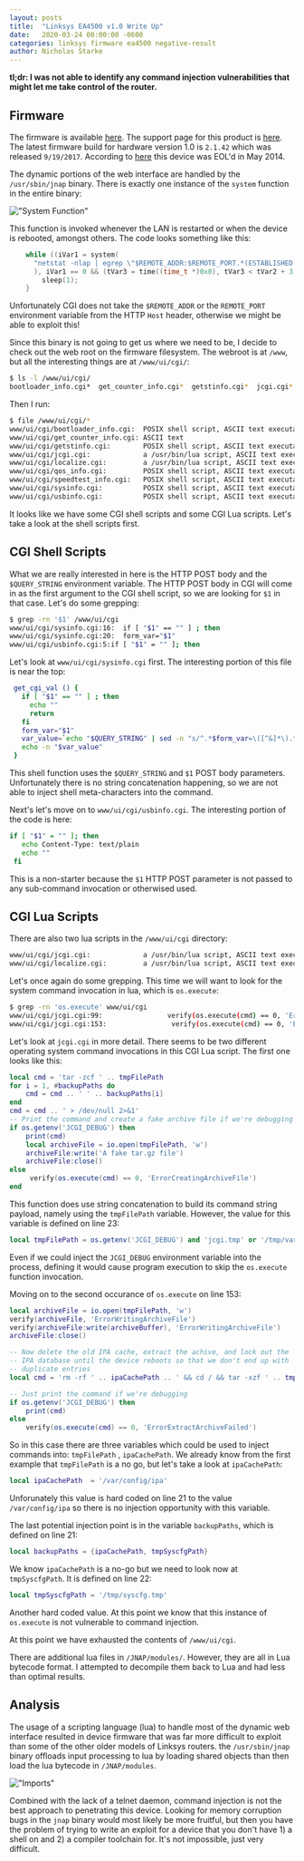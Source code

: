 ```yaml
---
layout: posts
title:  "Linksys EA4500 v1.0 Write Up"
date:   2020-03-24 00:00:00 -0600
categories: linksys firmware ea4500 negative-result
author: Nicholas Starke
---
```


**tl;dr: I was not able to identify any command injection vulnerabilities that might let me take control of the router.**

## Firmware
The firmware is available [here](https://downloads.linksys.com/downloads/firmware/FW_EA4500_2.1.42.183584_prod.img).  The support page for this product is [here](https://www.linksys.com/us/support-article?articleNum=148385).  The latest firmware build for hardware version 1.0 is `2.1.42` which was released `9/19/2017`.  According to [here](https://www.linksys.com/us/support-article?articleNum=291976) this device was EOL'd in May 2014.

The dynamic portions of the web interface are handled by the `/usr/sbin/jnap` binary. There is exactly one instance of the `system` function in the entire binary:

!["System Function"](/images/0035-system.png "System Function")

This function is invoked whenever the LAN is restarted or when the device is rebooted, amongst others. The code looks something like this:

```c++
    while ((iVar1 = system(
      "netstat -nlap | egrep \"$REMOTE_ADDR:$REMOTE_PORT.*(ESTABLISHED|FIN_)\"> /dev/null"
      ), iVar1 == 0 && (tVar3 = time((time_t *)0x0), tVar3 < tVar2 + 3))) {
        sleep(1);
    }
```

Unfortunately CGI does not take the `$REMOTE_ADDR` or the `REMOTE_PORT` environment variable from the HTTP `Host` header, otherwise we might be able to exploit this!

Since this binary is not going to get us where we need to be, I decide to check out the web root on the firmware filesystem.  The webroot is at `/www`, but all the interesting things are at `/www/ui/cgi/`:

```bash
$ ls -l /www/ui/cgi/
bootloader_info.cgi*  get_counter_info.cgi*  getstinfo.cgi*  jcgi.cgi*  localize.cgi*  qos_info.cgi*  speedtest_info.cgi*  sysinfo.cgi*  usbinfo.cgi*
```

Then I run:

```bash
$ file /www/ui/cgi/*
www/ui/cgi/bootloader_info.cgi:  POSIX shell script, ASCII text executable
www/ui/cgi/get_counter_info.cgi: ASCII text
www/ui/cgi/getstinfo.cgi:        POSIX shell script, ASCII text executable
www/ui/cgi/jcgi.cgi:             a /usr/bin/lua script, ASCII text executable
www/ui/cgi/localize.cgi:         a /usr/bin/lua script, ASCII text executable
www/ui/cgi/qos_info.cgi:         POSIX shell script, ASCII text executable
www/ui/cgi/speedtest_info.cgi:   POSIX shell script, ASCII text executable
www/ui/cgi/sysinfo.cgi:          POSIX shell script, ASCII text executable
www/ui/cgi/usbinfo.cgi:          POSIX shell script, ASCII text executable
```

It looks like we have some CGI shell scripts and some CGI Lua scripts.  Let's take a look at the shell scripts first.

## CGI Shell Scripts

What we are really interested in here is the HTTP POST body and the `$QUERY_STRING` environment variable.  The HTTP POST body in CGI will come in as the first argument to the CGI shell script, so we are looking for `$1` in that case.  Let's do some grepping:

```bash
$ grep -rn '$1' /www/ui/cgi
www/ui/cgi/sysinfo.cgi:16:  if [ "$1" == "" ] ; then
www/ui/cgi/sysinfo.cgi:20:  form_var="$1"
www/ui/cgi/usbinfo.cgi:5:if [ "$1" = "" ]; then
```

Let's look at `www/ui/cgi/sysinfo.cgi` first.  The interesting portion of this file is near the top:

```sh
 get_cgi_val () {
   if [ "$1" == "" ] ; then
     echo ""
     return
   fi
   form_var="$1"
   var_value=`echo "$QUERY_STRING" | sed -n "s/^.*$form_var=\([^&]*\).*$/\1/p" | sed "s/%20/ /g" | sed "s/+/ /g" | sed "s/%2F/\//g"`
   echo -n "$var_value"
 }
```

This shell function uses the `$QUERY_STRING` and `$1` POST body parameters. Unfortunately there is no string concatenation happening, so we are not able to inject shell meta-characters into the command.

Next's let's move on to `www/ui/cgi/usbinfo.cgi`.  The interesting portion of the code is here:
```sh
if [ "$1" = "" ]; then 
   echo Content-Type: text/plain
   echo ""
 fi
```

This is a non-starter because the `$1` HTTP POST parameter is not passed to any sub-command invocation or otherwised used.

## CGI Lua Scripts
There are also two lua scripts in the `/www/ui/cgi` directory:

```sh
www/ui/cgi/jcgi.cgi:             a /usr/bin/lua script, ASCII text executable
www/ui/cgi/localize.cgi:         a /usr/bin/lua script, ASCII text executable
```

Let's once again do some grepping.  This time we will want to look for the system command invocation in lua, which is `os.execute`:

```bash
$ grep -rn 'os.execute' www/ui/cgi
www/ui/cgi/jcgi.cgi:99:                verify(os.execute(cmd) == 0, 'ErrorCreatingArchiveFile')
www/ui/cgi/jcgi.cgi:153:                verify(os.execute(cmd) == 0, 'ErrorExtractArchiveFailed')
```

Let's look at `jcgi.cgi` in more detail.  There seems to be two different operating system command invocations in this CGI Lua script. The first one looks like this:

```lua
local cmd = 'tar -zcf ' .. tmpFilePath
for i = 1, #backupPaths do
    cmd = cmd .. ' ' .. backupPaths[i]
end
cmd = cmd .. ' > /dev/null 2>&1'
-- Print the command and create a fake archive file if we're debugging
if os.getenv('JCGI_DEBUG') then
    print(cmd)
    local archiveFile = io.open(tmpFilePath, 'w')
    archiveFile:write('A fake tar.gz file')
    archiveFile:close()
else
     verify(os.execute(cmd) == 0, 'ErrorCreatingArchiveFile')
end
```
This function does use string concatenation to build its command string payload, namely using the `tmpFilePath` variable.  However, the value for this variable is defined on line 23:
```lua
local tmpFilePath = os.getenv('JCGI_DEBUG') and 'jcgi.tmp' or '/tmp/var/config/jcgi.tmp'
```

Even if we could inject the `JCGI_DEBUG` environment variable into the process, defining it would cause program execution to skip the `os.execute` function invocation.

Moving on to the second occurance of `os.execute` on line 153:

```lua
local archiveFile = io.open(tmpFilePath, 'w')
verify(archiveFile, 'ErrorWritingArchiveFile')
verify(archiveFile:write(archiveBuffer), 'ErrorWritingArchiveFile')
archiveFile:close()

-- Now delete the old IPA cache, extract the achive, and lock out the
-- IPA database until the device reboots so that we don't end up with
-- duplicate entries
local cmd = 'rm -rf ' .. ipaCachePath .. ' && cd / && tar -xzf ' .. tmpFilePath .. ' tmp/syscfg.tmp var/config/ipa && touch /tmp/ipa/.lockedout > /dev/null 2>&1'

-- Just print the command if we're debugging
if os.getenv('JCGI_DEBUG') then
    print(cmd)
else
    verify(os.execute(cmd) == 0, 'ErrorExtractArchiveFailed')

```

So in this case there are three variables which could be used to inject commands into: `tmpFilePath` , `ipaCachePath`.  We already know from the first example that `tmpFilePath` is a no go, but let's take a look at `ipaCachePath`:

```lua
local ipaCachePath  = '/var/config/ipa'
```

Unforunately this value is hard coded on line 21 to the value `/var/config/ipa` so there is no injection opportunity with this variable.  

The last potential injection point is in the variable `backupPaths`, which is defined on line 21:

```lua
local backupPaths = {ipaCachePath, tmpSyscfgPath}
```
We know `ipaCachePath` is a no-go but we need to look now at `tmpSyscfgPath`. It is defined on line 22:
```lua
local tmpSyscfgPath = '/tmp/syscfg.tmp'
```
Another hard coded value.  At this point we know that this instance of `os.execute` is not vulnerable to command injection.

At this point we have exhausted the contents of `/www/ui/cgi`.

There are additional lua files in `/JNAP/modules/`. However, they are all in Lua bytecode format.  I attempted to decompile them back to Lua and had less than optimal results.  

## Analysis

The usage of a scripting language (lua) to handle most of the dynamic web interface resulted in device firmware that was far more difficult to exploit than some of the other older models of Linksys routers.  the `/usr/sbin/jnap` binary offloads input processing to lua by loading shared objects than then load the lua bytecode in `/JNAP/modules`.

!["Imports"](/images/0035-imports.png "Imports")

Combined with the lack of a telnet daemon, command injection is not the best approach to penetrating this device.  Looking for memory corruption bugs in the `jnap` binary would most likely be more fruitful, but then you have the problem of trying to write an exploit for a device that you don't have 1) a shell on and 2) a compiler toolchain for.  It's not impossible, just very difficult. 